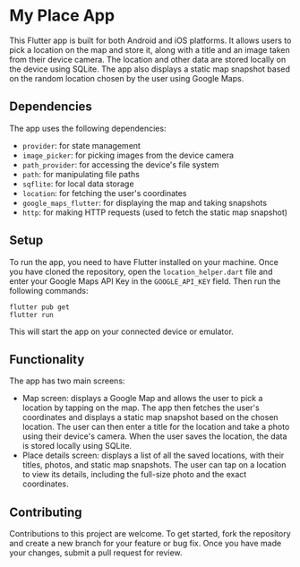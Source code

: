 # My Place App

This Flutter app is built for both Android and iOS platforms. It allows users to pick a location on the map and store it, along with a title and an image taken from their device camera. The location and other data are stored locally on the device using SQLite. The app also displays a static map snapshot based on the random location chosen by the user using Google Maps.

## Dependencies

The app uses the following dependencies:

- `provider`: for state management
- `image_picker`: for picking images from the device camera
- `path_provider`: for accessing the device's file system
- `path`: for manipulating file paths
- `sqflite`: for local data storage
- `location`: for fetching the user's coordinates
- `google_maps_flutter`: for displaying the map and taking snapshots
- `http`: for making HTTP requests (used to fetch the static map snapshot)

## Setup

To run the app, you need to have Flutter installed on your machine. Once you have cloned the repository, open the `location_helper.dart` file and enter your Google Maps API Key in the `GOOGLE_API_KEY` field. Then run the following commands:

```
flutter pub get
flutter run
```

This will start the app on your connected device or emulator.

## Functionality

The app has two main screens:

- Map screen: displays a Google Map and allows the user to pick a location by tapping on the map. The app then fetches the user's coordinates and displays a static map snapshot based on the chosen location. The user can then enter a title for the location and take a photo using their device's camera. When the user saves the location, the data is stored locally using SQLite.
- Place details screen: displays a list of all the saved locations, with their titles, photos, and static map snapshots. The user can tap on a location to view its details, including the full-size photo and the exact coordinates.

## Contributing

Contributions to this project are welcome. To get started, fork the repository and create a new branch for your feature or bug fix. Once you have made your changes, submit a pull request for review.